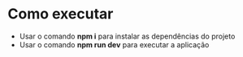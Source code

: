 # Como executar
- Usar o comando **npm i** para instalar as dependências do projeto
- Usar o comando **npm run dev** para executar a aplicação


